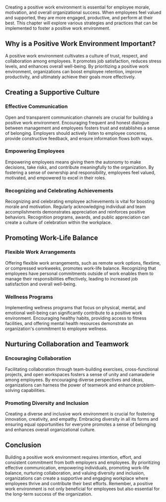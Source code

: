 
Creating a positive work environment is essential for employee morale, motivation, and overall organizational success. When employees feel valued and supported, they are more engaged, productive, and perform at their best. This chapter will explore various strategies and practices that can be implemented to foster a positive work environment.

## Why is a Positive Work Environment Important?

A positive work environment cultivates a culture of trust, respect, and collaboration among employees. It promotes job satisfaction, reduces stress levels, and enhances overall well-being. By prioritizing a positive work environment, organizations can boost employee retention, improve productivity, and ultimately achieve their goals more effectively.

Creating a Supportive Culture
-----------------------------

### Effective Communication

Open and transparent communication channels are crucial for building a positive work environment. Encouraging frequent and honest dialogue between management and employees fosters trust and establishes a sense of belonging. Employers should actively listen to employee concerns, provide constructive feedback, and ensure information flows both ways.

### Empowering Employees

Empowering employees means giving them the autonomy to make decisions, take risks, and contribute meaningfully to the organization. By fostering a sense of ownership and responsibility, employees feel valued, motivated, and empowered to excel in their roles.

### Recognizing and Celebrating Achievements

Recognizing and celebrating employee achievements is vital for boosting morale and motivation. Regularly acknowledging individual and team accomplishments demonstrates appreciation and reinforces positive behaviors. Recognition programs, awards, and public appreciation can create a culture of celebration within the workplace.

Promoting Work-Life Balance
---------------------------

### Flexible Work Arrangements

Offering flexible work arrangements, such as remote work options, flextime, or compressed workweeks, promotes work-life balance. Recognizing that employees have personal commitments outside of work enables them to manage their responsibilities effectively, leading to increased job satisfaction and overall well-being.

### Wellness Programs

Implementing wellness programs that focus on physical, mental, and emotional well-being can significantly contribute to a positive work environment. Encouraging healthy habits, providing access to fitness facilities, and offering mental health resources demonstrate an organization's commitment to employee wellness.

Nurturing Collaboration and Teamwork
------------------------------------

### Encouraging Collaboration

Facilitating collaboration through team-building exercises, cross-functional projects, and open workspaces fosters a sense of unity and camaraderie among employees. By encouraging diverse perspectives and ideas, organizations can harness the power of teamwork and enhance problem-solving capabilities.

### Promoting Diversity and Inclusion

Creating a diverse and inclusive work environment is crucial for fostering innovation, creativity, and empathy. Embracing diversity in all its forms and ensuring equal opportunities for everyone promotes a sense of belonging and enhances overall organizational culture.

Conclusion
----------

Building a positive work environment requires intention, effort, and consistent commitment from both employers and employees. By prioritizing effective communication, empowering individuals, promoting work-life balance, nurturing collaboration, and valuing diversity and inclusion, organizations can create a supportive and engaging workplace where employees thrive and contribute their best efforts. Remember, a positive work environment is not only beneficial for employees but also essential for the long-term success of the organization.
